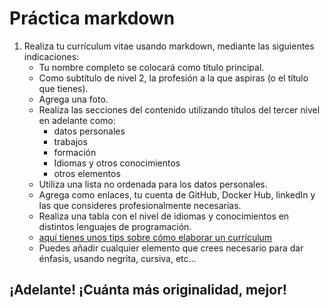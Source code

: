 # Práctica markdown

1. Realiza tu currículum vitae usando markdown, mediante las siguientes indicaciones:
    * Tu nombre completo se colocará como título principal.
    * Como subtítulo de nivel 2, la profesión a la que aspiras (o el título que tienes).
    * Agrega una foto.
    * Realiza las secciones del contenido utilizando títulos del tercer nivel en adelante como:
        * datos personales
        * trabajos
        * formación
        * Idiomas y otros conocimientos
        * otros elementos
    * Utiliza una lista no ordenada para los datos personales.
    * Agrega como enlaces, tu cuenta de GitHub, Docker Hub, linkedIn y las que consideres profesionalmente necesarias.
    * Realiza una tabla con el nivel de idiomas y conocimientos en distintos lenguajes de programación.
    * [aquí tienes unos tips sobre cómo elaborar un currículum](https://zety.es/blog/aptitudes-curriculum)
    * Puedes añadir cualquier elemento que crees necesario para dar énfasis, usando negrita, cursiva, etc...
  
  ## ¡Adelante! ¡Cuánta más originalidad, mejor!
